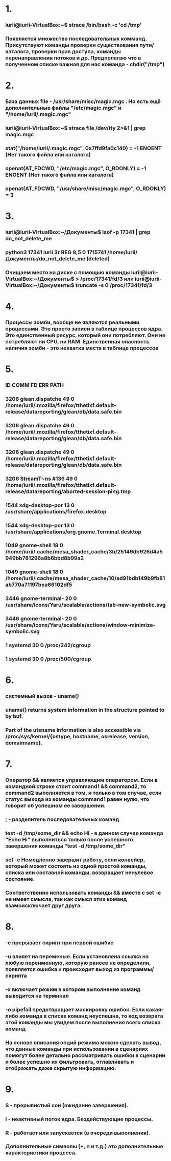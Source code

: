 # 1.
### iurii@iurii-VirtualBox:~$ strace /bin/bash -c 'cd /tmp'
### Появляется множество последовательных комманд. Присутствуют команды проверки существования пути/каталога, проверки прав доступа, команды перенаправления потоков и др. Предполагаю что в полученном списке важная для нас команда - chdir("/tmp") 
# 2.
### База данных file - /usr/share/misc/magic.mgc . Но есть ещё дополнительные файлы "/etc/magic.mgc" и "/home/iurii/.magic.mgc"
### iurii@iurii-VirtualBox:~$ strace file /dev/tty 2>&1 | grep magic.mgc
### stat("/home/iurii/.magic.mgc", 0x7ffd9fa0c140) = -1 ENOENT (Нет такого файла или каталога)
### openat(AT_FDCWD, "/etc/magic.mgc", O_RDONLY) = -1 ENOENT (Нет такого файла или каталога)
### openat(AT_FDCWD, "/usr/share/misc/magic.mgc", O_RDONLY) = 3
# 3.
### iurii@iurii-VirtualBox:~/Документы$ lsof -p 17341 | grep do_not_delete_me
### python3 17341 iurii    3r   REG    8,5        0 1715741 /home/iurii/Документы/do_not_delete_me (deleted)
### Очищаем место на диске с помощью команды iurii@iurii-VirtualBox:~/Документы$ > /proc/17341/fd/3 или iurii@iurii-VirtualBox:~/Документы$ truncate -s 0 /proc/17341/fd/3
# 4.
### Процессы зомби, вообще не являются реальными процессами. Это просто записи в таблице процессов ядра. Это единственный ресурс, который они потребляют. Они не потребляют ни CPU, ни RAM. Единственная опасность наличия зомби - это нехватка места в таблице процессов
# 5.
### ID    COMM               FD ERR PATH
### 3206   glean.dispatche    49   0 /home/iurii/.mozilla/firefox/tthetixf.default-release/datareporting/glean/db/data.safe.bin
### 3206   glean.dispatche    49   0 /home/iurii/.mozilla/firefox/tthetixf.default-release/datareporting/glean/db/data.safe.bin
### 3206   glean.dispatche    49   0 /home/iurii/.mozilla/firefox/tthetixf.default-release/datareporting/glean/db/data.safe.bin
### 3206   StreamT~ns #136    49   0 /home/iurii/.mozilla/firefox/tthetixf.default-release/datareporting/aborted-session-ping.tmp
### 1544   xdg-desktop-por    13   0 /usr/share/applications/firefox.desktop
### 1544   xdg-desktop-por    13   0 /usr/share/applications/org.gnome.Terminal.desktop
### 1049   gnome-shell        18   0 /home/iurii/.cache/mesa_shader_cache/3b/25149db926d4a5949bb781296a8b6bbd8b99a2
### 1049   gnome-shell        18   0 /home/iurii/.cache/mesa_shader_cache/10/ad91bdb149b9fb81ab770a71197bea66102df5
### 3446   gnome-terminal-    20   0 /usr/share/icons/Yaru/scalable/actions/tab-new-symbolic.svg
### 3446   gnome-terminal-    20   0 /usr/share/icons/Yaru/scalable/actions/window-minimize-symbolic.svg
### 1      systemd            30   0 /proc/242/cgroup
### 1      systemd            30   0 /proc/500/cgroup
# 6.
### системный вызов - uname()
### uname() returns system information in the structure pointed to by buf.
### Part of the utsname information is also accessible via /proc/sys/kernel/{ostype, hostname, osrelease, version, domainname}.  
# 7.
### Оператор && является управляющим оператором. Если в командной строке стоит command1 && command2, то command2 выполняется в том, и только в том случае, если статус выхода из команды command1 равен нулю, что говорит об успешном ее завершении.
### ; - разделитель последовательных команд
### test -d /tmp/some_dir && echo Hi - в данном случае команда "Echo Hi" выполниться только после успешного завершения команды "test -d /tmp/some_dir"
### set -e  Немедленно завершит работу, если конвейер, который может состоять из одной простой команды, списка или составной команды, возвращает ненулевое состояние.   
### Соответственно использовать команды && вместе с set -e не имеет смысла, так как смысл этих команд взамоисключает друг друга.
# 8.
### -e прерывает скрипт при первой ошибке 
### -u влияет на переменые. Если установлена ссылка на любую перенменную, которую ранеее не определили, появляется ошибка и происходит выход из программы/скрипта
### -x включает режим в котором выполнение команд выводится на терминал
### -o pipefail предотвращает маскировку ошибок. Если какая-либо команда в списке  команд неуспешна, то код возврата этой команды мы увидем после выполнения всего списка команд
### На основе описания опций режима можно сделать вывод, что данные команды при использовании в сценариях помогут более детально рассматривать ошибки в сценарии и более успешно их фильтровать, отлавливать и отображать даже скрытую информацию.
# 9.
### S - прерывистый сон (ожидание завершения).
### I - неактивный поток ядра. Бездействующие процессы.
### R - работает или запускается (в очереди выполнения).
### Дополнительные символы (+, n и т.д.) это дополнительные характеристики процесса. 

